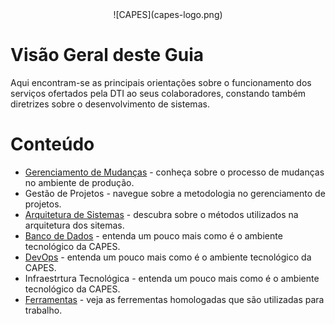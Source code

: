 <div align="center">
![CAPES](capes-logo.png)
</div>

# Visão Geral deste Guia

Aqui encontram-se as principais orientações sobre o funcionamento dos serviços ofertados pela DTI ao seus colaboradores, constando também diretrizes sobre o desenvolvimento de sistemas.
<br>


# Conteúdo
* [Gerenciamento de Mudanças](https://git.capes.gov.br/cgii/ccm/gmud/wikis/home) - conheça sobre o processo de mudanças no ambiente de produção.
* Gestão de Projetos - navegue sobre a metodologia no gerenciamento de projetos.
* [Arquitetura de Sistemas](arquitetura/README.md) - descubra sobre o métodos utilizados na arquitetura dos sitemas.
* [Banco de Dados](banco-de-dados/README.md) - entenda um pouco mais como é o ambiente tecnológico da CAPES.
* [DevOps](devops/README.md) - entenda um pouco mais como é o ambiente tecnológico da CAPES.
* Infraestrtura Tecnológica - entenda um pouco mais como é o ambiente tecnológico da CAPES.
* [Ferramentas](ferramentas/README.md) - veja as ferrementas homologadas que são utilizadas para trabalho.

